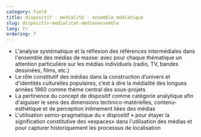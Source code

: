 ```yaml
---
category: field
title: dispositif - médialité - ensemble médiatique
slug: dispositiv-medialitat-medienensemble
lang: fr
ordering: 7
---
```

- L'analyse systématique et la réflexion des références intermédiales dans l'ensemble des médias de masse: avec pour chaque thématique un attention particulière sur les médias individuels (radio, TV, bandes dessinées, films, etc.)
- Le rôle constitutif des médias dans la construction d’univers et d'identités culturelles populaires,  c’est à dire la médialité des longues années 1960 comme thème central des sous-projets
- La pertinence du concept de dispositif comme catégorie analytique afin d'aiguiser le sens des dimensions technico-matérielles, contenu-esthétique et de perception intimement liées des médias
- L'utilisation semio-pragmatique du « dispositif » pour étayer la signification constitutive des «espaces» dans l'utilisation des médias et pour capturer historiquement les processus de localisation

